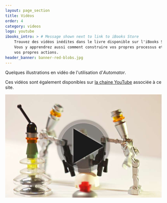 ```yaml
---
layout: page_section
title: Vidéos
order: 4
category: videos
logo: youtube
ibooks_intro: > # Message shown next to link to iBooks Store
    Trouvez des vidéos inédites dans le livre disponible sur l'iBooks Store. 
    Vous y apprendrez aussi comment construire vos propres processus et développer 
    vos propres actions.
header_banner: banner-red-blobs.jpg
---
```


Quelques illustrations en vidéo de l'utilisation d'*Automator*.

Ces vidéos sont également disponibles sur [la chaine YouTube][YouTube] 
associée à ce site.

<p class="text-xs-center m-t-3 m-b-3">
    <a href="https://www.youtube.com/user/sgamel/featured">
        <img class="img-fluid img-rounded" src="img/banner_youtube.jpg" alt="Bannière de la chaine" >
    </a>
</p>

[YouTube]: https://www.youtube.com/user/sgamel/featured
